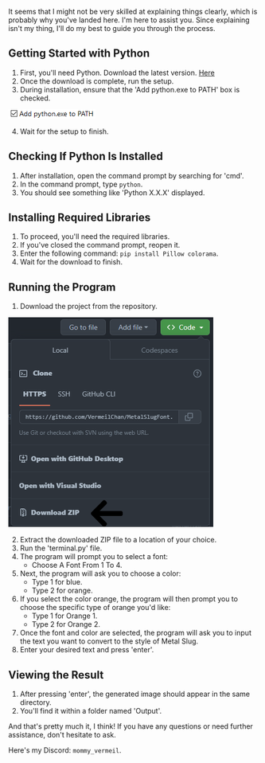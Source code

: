 It seems that I might not be very skilled at explaining things clearly, which is probably why you've landed here. I'm here to assist you. Since explaining isn't my thing, I'll do my best to guide you through the process.

## Getting Started with Python
1. First, you'll need Python. Download the latest version. [Here](https://www.python.org/downloads/)
2. Once the download is complete, run the setup.
3. During installation, ensure that the 'Add python.exe to PATH' box is checked.

![Check Box](Assets/GUIDE/Python-Path.png)

4. Wait for the setup to finish.

## Checking If Python Is Installed
1. After installation, open the command prompt by searching for 'cmd'.
2. In the command prompt, type `python`.
3. You should see something like 'Python X.X.X' displayed.

## Installing Required Libraries
1. To proceed, you'll need the required libraries.
2. If you've closed the command prompt, reopen it.
3. Enter the following command: `pip install Pillow colorama`.
4. Wait for the download to finish.

## Running the Program
1. Download the project from the repository.

![Repo Download](Assets\GUIDE\Repo-Download.png)

2. Extract the downloaded ZIP file to a location of your choice.
3. Run the 'terminal.py' file.
4. The program will prompt you to select a font:
   - Choose A Font From 1 To 4.
5. Next, the program will ask you to choose a color:
   - Type 1 for blue.
   - Type 2 for orange.
6. If you select the color orange, the program will then prompt you to choose the specific type of orange you'd like:
   - Type 1 for Orange 1.
   - Type 2 for Orange 2.
7. Once the font and color are selected, the program will ask you to input the text you want to convert to the style of Metal Slug.
8. Enter your desired text and press 'enter'.
## Viewing the Result
1. After pressing 'enter', the generated image should appear in the same directory.
2. You'll find it within a folder named 'Output'.

And that's pretty much it, I think! If you have any questions or need further assistance, don't hesitate to ask.

Here's my Discord: `mommy_vermeil`.
